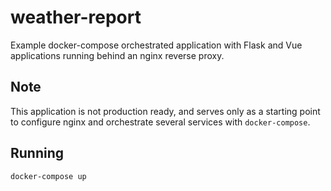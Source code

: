 # weather-report

Example docker-compose orchestrated application with Flask and Vue applications running behind an nginx reverse proxy.

## Note

This application is not production ready, and serves only as a starting point to configure nginx and orchestrate several services with `docker-compose`.

## Running

`docker-compose up`